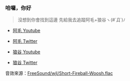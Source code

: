 ### 哈囉，你好
> 沒想到你會找到這邊
> 先給我去追蹤阿毛+狼谷ヽ(#`Д´)ﾉ

- [阿毛 Youtube](https://www.youtube.com/c/ArumaoCh%E6%B0%B4%E8%B1%9A%E9%98%BF%E6%AF%9B)
- [阿毛 Twitter](https://twitter.com/capybaraarumao)

- [狼谷 Youtube](https://www.youtube.com/c/kamitani_ookami)
- [狼谷 Twitter](https://twitter.com/kamitani_ookami)

音效來源：[FreeSound/wjl/Short-Fireball-Woosh.flac](https://freesound.org/people/wjl/sounds/267887/)
